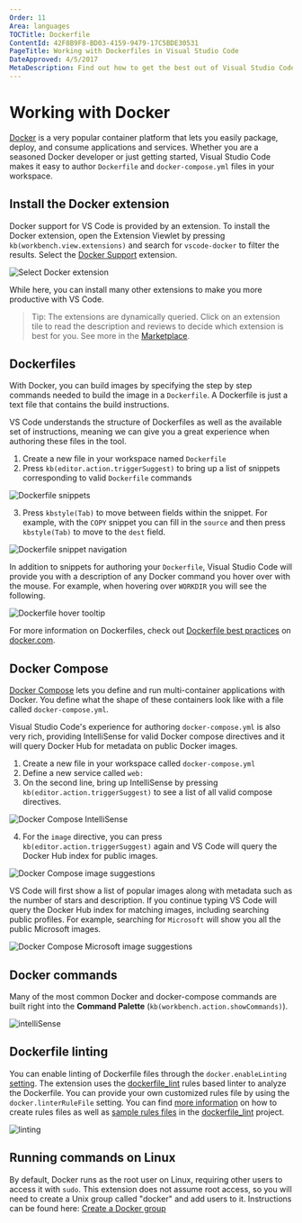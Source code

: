 ```yaml
---
Order: 11
Area: languages
TOCTitle: Dockerfile
ContentId: 42F8B9F8-BD03-4159-9479-17C5BDE30531
PageTitle: Working with Dockerfiles in Visual Studio Code
DateApproved: 4/5/2017
MetaDescription: Find out how to get the best out of Visual Studio Code and Docker.
---
```

# Working with Docker

[Docker](https://www.docker.com) is a very popular container platform that lets you easily package, deploy, and consume applications and services. Whether you are a seasoned Docker developer or just getting started, Visual Studio Code makes it easy to author `Dockerfile` and `docker-compose.yml` files in your workspace.

## Install the Docker extension

Docker support for VS Code is provided by an extension. To install the Docker extension, open the Extension Viewlet by pressing `kb(workbench.view.extensions)` and search for `vscode-docker` to filter the results. Select the [Docker Support](https://marketplace.visualstudio.com/items?itemName=PeterJausovec.vscode-docker) extension.

![Select Docker extension](images/docker/installdockerextension.png)

While here, you can install many other extensions to make you more productive with VS Code.

<div class="marketplace-extensions-docker"></div>

> Tip: The extensions are dynamically queried. Click on an extension tile to read the description and reviews to decide which extension is best for you. See more in the [Marketplace](https://marketplace.visualstudio.com).

## Dockerfiles

With Docker, you can build images by specifying the step by step commands needed to build the image in a `Dockerfile`. A Dockerfile is just a text file that contains the build instructions.

VS Code understands the structure of Dockerfiles as well as the available set of instructions, meaning we can give you a great experience when authoring these files in the tool.

1. Create a new file in your workspace named `Dockerfile`
2. Press `kb(editor.action.triggerSuggest)` to bring up a list of snippets corresponding to valid `Dockerfile` commands

 ![Dockerfile snippets](images/docker/dockerfileintellisense.png)

3. Press `kbstyle(Tab)` to move between fields within the snippet. For example, with the `COPY` snippet you can fill in the `source` and then press `kbstyle(Tab)` to move to the `dest` field.

 ![Dockerfile snippet navigation](images/docker/dockerfiletemplate.png)

In addition to snippets for authoring your `Dockerfile`, Visual Studio Code will provide you with a description of any Docker command you hover over with the mouse. For example, when hovering over `WORKDIR` you will see the following.

![Dockerfile hover tooltip](images/docker/dockerfiletooltip.png)

For more information on Dockerfiles, check out [Dockerfile best practices](
https://docs.docker.com/articles/dockerfile_best-practices/) on [docker.com](https://docker.com).

## Docker Compose

[Docker Compose](https://docs.docker.com/compose/) lets you define and run multi-container applications with Docker. You define what the shape of these containers look like with a file called `docker-compose.yml`.

Visual Studio Code's experience for authoring `docker-compose.yml` is also very rich, providing IntelliSense for valid Docker compose directives and it will query Docker Hub for metadata on public Docker images.

1. Create a new file in your workspace called `docker-compose.yml`
2. Define a new service called `web:`
3. On the second line, bring up IntelliSense by pressing `kb(editor.action.triggerSuggest)` to see a list of all valid compose directives.

 ![Docker Compose IntelliSense](images/docker/dockercomposeintellisense.png)

4. For the `image` directive, you can press `kb(editor.action.triggerSuggest)` again and VS Code will query the Docker Hub index for public images.

 ![Docker Compose image suggestions](images/docker/dockercomposeimageintellisense.png)

VS Code will first show a list of popular images along with metadata such as the number of stars and description. If you continue typing VS Code will query the Docker Hub index for matching images, including searching public profiles. For example, searching for `Microsoft` will show you all the public Microsoft images.

 ![Docker Compose Microsoft image suggestions](images/docker/dockercomposesearch.png)

## Docker commands

Many of the most common Docker and docker-compose commands are built right into the **Command Palette** (`kb(workbench.action.showCommands)`).

![intelliSense](images/docker/dockercommands.gif)

## Dockerfile linting

You can enable linting of Dockerfile files through the `docker.enableLinting` [setting](/docs/getstarted/settings.md). The extension uses the [dockerfile_lint](https://github.com/projectatomic/dockerfile_lint) rules based linter to analyze the Dockerfile. You can provide your own customized rules file by using the `docker.linterRuleFile` setting. You can find [more information](https://github.com/projectatomic/dockerfile_lint#extending-and-customizing-rule-files) on how to create rules files as well as [sample rules files](https://github.com/projectatomic/dockerfile_lint/tree/master/sample_rules) in the [dockerfile_lint](https://github.com/projectatomic/dockerfile_lint) project.

![linting](images/docker/dockerfilelinting.gif)

## Running commands on Linux

By default, Docker runs as the root user on Linux, requiring other users to access it with `sudo`. This extension does not assume root access, so you will need to create a Unix group called "docker" and add users to it. Instructions can be found here: [Create a Docker group](https://docs.docker.com/engine/installation/linux/ubuntulinux/#/create-a-docker-group)

